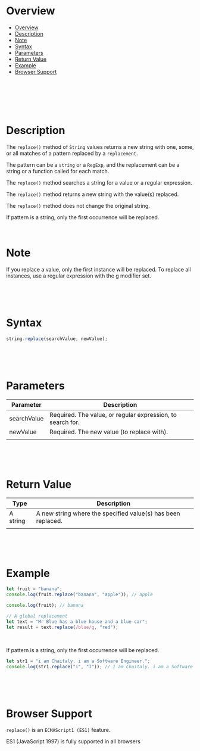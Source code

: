 # Overview

- [Overview](#overview)
- [Description](#description)
- [Note](#note)
- [Syntax](#syntax)
- [Parameters](#parameters)
- [Return Value](#return-value)
- [Example](#example)
- [Browser Support](#browser-support)

&nbsp;

&nbsp;

&nbsp;

# Description

The `replace()` method of `String` values returns a new string with one, some, or all matches of a pattern replaced by a `replacement`.

The pattern can be a `string` or a `RegExp`, and the replacement can be a string or a function called for each match.

The `replace()` method searches a string for a value or a regular expression.

The `replace()` method returns a new string with the value(s) replaced.

The `replace()` method does not change the original string.

If pattern is a string, only the first occurrence will be replaced.

&nbsp;

# Note

If you replace a value, only the first instance will be replaced. To replace all instances, use a regular expression with the g modifier set.

&nbsp;

&nbsp;

# Syntax

```js
string.replace(searchValue, newValue);
```

&nbsp;

&nbsp;

# Parameters

| Parameter   | Description                                                |
| ----------- | ---------------------------------------------------------- |
| searchValue | Required. The value, or regular expression, to search for. |
| newValue    | Required. The new value (to replace with).                 |
|             |                                                            |

&nbsp;

&nbsp;

# Return Value

| Type     | Description                                                  |
| -------- | ------------------------------------------------------------ |
| A string | A new string where the specified value(s) has been replaced. |
|          |                                                              |

&nbsp;

&nbsp;

# Example

```js
let fruit = "banana";
console.log(fruit.replace("banana", "apple")); // apple

console.log(fruit); // banana

// A global replacement
let text = "Mr Blue has a blue house and a blue car";
let result = text.replace(/blue/g, "red");
```

&nbsp;

If pattern is a string, only the first occurrence will be replaced.

```js
let str1 = "i am Chaitaly. i am a Software Engineer.";
console.log(str1.replace("i", "I")); // I am Chaitaly. i am a Software Engineer.
```

&nbsp;

&nbsp;

# Browser Support

`replace()` is an `ECMAScript1 (ES1)` feature.

ES1 (JavaScript 1997) is fully supported in all browsers
